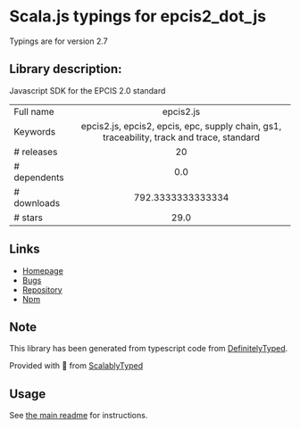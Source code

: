 
# Scala.js typings for epcis2_dot_js

Typings are for version 2.7

## Library description:
Javascript SDK for the EPCIS 2.0 standard

|                    |                 |
| ------------------ | :-------------: |
| Full name          | epcis2.js |
| Keywords           | epcis2.js, epcis2, epcis, epc, supply chain, gs1, traceability, track and trace, standard |
| # releases         | 20 |
| # dependents       | 0.0 |
| # downloads        | 792.3333333333334 |
| # stars            | 29.0 |

## Links
- [Homepage](https://github.com/evrythng/epcis2.js#readme)
- [Bugs](https://github.com/evrythng/epcis2.js/issues)
- [Repository](https://github.com/evrythng/epcis2.js)
- [Npm](https://www.npmjs.com/package/epcis2.js)
    


## Note
This library has been generated from typescript code from [DefinitelyTyped](https://definitelytyped.org).

Provided with :purple_heart: from [ScalablyTyped](https://github.com/oyvindberg/ScalablyTyped)

## Usage
See [the main readme](../../readme.md) for instructions.


